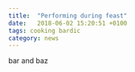 ```yaml
---
title:  "Performing during feast"
date:   2018-06-02 15:20:51 +0100
tags: cooking bardic
category: news
---
```

bar and baz